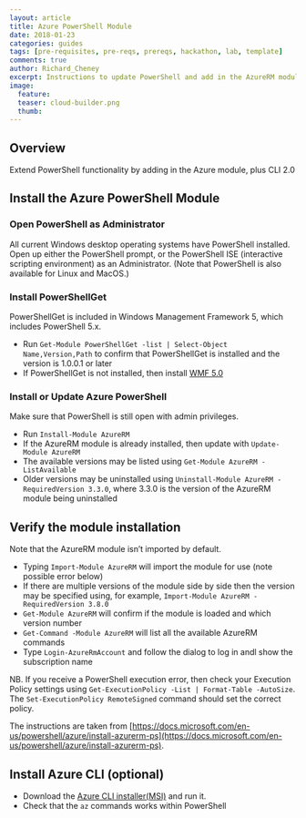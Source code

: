 ```yaml
---
layout: article
title: Azure PowerShell Module
date: 2018-01-23
categories: guides
tags: [pre-requisites, pre-reqs, prereqs, hackathon, lab, template]
comments: true
author: Richard_Cheney
excerpt: Instructions to update PowerShell and add in the AzureRM module.
image:
  feature: 
  teaser: cloud-builder.png
  thumb: 
---
```


## Overview

Extend PowerShell functionality by adding in the Azure module, plus CLI 2.0

## Install the Azure PowerShell Module

### Open PowerShell as Administrator

All current Windows desktop operating systems have PowerShell installed.  Open up either the PowerShell prompt, or the PowerShell ISE (interactive scripting environment) as an Administrator.  (Note that PowerShell is also available for Linux and MacOS.)

### Install PowerShellGet

PowerShellGet is included in Windows Management Framework 5, which includes PowerShell 5.x.
* Run `Get-Module PowerShellGet -list | Select-Object Name,Version,Path` to confirm that PowerShellGet is installed and the version is 1.0.0.1 or later  
* If PowerShellGet is not installed, then install [WMF 5.0](https://www.microsoft.com/en-us/download/details.aspx?id=50395)

### Install or Update Azure PowerShell
Make sure that PowerShell is still open with admin privileges. 
* Run `Install-Module AzureRM`
* If the AzureRM module is already installed, then update with `Update-Module AzureRM`
* The available versions may be listed using `Get-Module AzureRM -ListAvailable`
* Older versions may be uninstalled using `Uninstall-Module AzureRM -RequiredVersion 3.3.0`, where 3.3.0 is the version of the AzureRM module being uninstalled

## Verify the module installation
Note that the AzureRM module isn’t imported by default.
* Typing `Import-Module AzureRM` will import the module for use (note possible error below)
* If there are multiple versions of the module side by side then the version may be specified using, for example, `Import-Module AzureRM -RequiredVersion 3.8.0`
* `Get-Module AzureRM` will confirm if the module is loaded and which version number
* `Get-Command -Module AzureRM` will list all the available AzureRM commands
* Type `Login-AzureRmAccount` and follow the dialog to log in andl show the subscription name

NB. If you receive a PowerShell execution error, then check your Execution Policy settings using `Get-ExecutionPolicy -List | Format-Table -AutoSize`.  The `Set-ExecutionPolicy RemoteSigned` command should set the correct policy.

The instructions are taken from [https://docs.microsoft.com/en-us/powershell/azure/install-azurerm-ps](https://docs.microsoft.com/en-us/powershell/azure/install-azurerm-ps).

## Install Azure CLI (optional)

* Download the [Azure CLI installer(MSI)](https://aka.ms/InstallAzureCliWindows) and run it.
* Check that the `az` commands works within PowerShell

